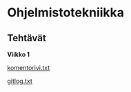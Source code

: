 # Ohjelmistotekniikka
## Tehtävät
**Viikko 1**

[komentorivi.txt](https://github.com/maxxof/ot-harjoitustyo/blob/master/laskarit/viikko1/komentorivi.txt)

[gitlog.txt](https://github.com/maxxof/ot-harjoitustyo/blob/master/laskarit/viikko1/gitlog.txt)
